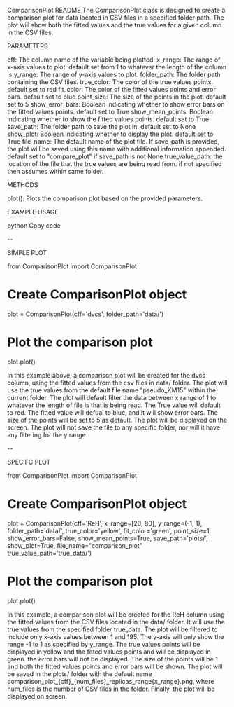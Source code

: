 
ComparisonPlot README
The ComparisonPlot class is designed to create a comparison plot for data located in CSV files in a specified folder path. The plot will show both the fitted values and the true values for a given column in the CSV files.

PARAMETERS

cff: The column name of the variable being plotted.
x_range: The range of x-axis values to plot. default set from 1 to whatever the length of the column is
y_range: The range of y-axis values to plot.
folder_path: The folder path containing the CSV files. 
true_color: The color of the true values points. default set to red
fit_color: The color of the fitted values points and error bars. default set to blue
point_size: The size of the points in the plot. default set to 5
show_error_bars: Boolean indicating whether to show error bars on the fitted values points. default set to True
show_mean_points: Boolean indicating whether to show the fitted values points. default set to True
save_path: The folder path to save the plot in. default set to None
show_plot: Boolean indicating whether to display the plot. default set to True
file_name: The default name of the plot file. If save_path is provided, the plot will be saved using this name with additional information appended. default set to "compare_plot" if save_path is not None
true_value_path: the location of the file that the true values are being read from. if not specified then assumes within same folder.

METHODS

plot(): Plots the comparison plot based on the provided parameters.

EXAMPLE USAGE

python
Copy code

--

SIMPLE PLOT

from ComparisonPlot import ComparisonPlot

# Create ComparisonPlot object
plot = ComparisonPlot(cff='dvcs', folder_path='data/')

# Plot the comparison plot
plot.plot()

In this example above, a comparison plot will be created for the dvcs column, using the fitted values from the csv files in data/ folder.
The plot will use the true values from the default file name "pseudo_KM15" within the current folder.
The plot will default filter the data between x range of 1 to whatever the length of file is that is being read. 
The True value will default to red. The fitted value will defual to blue, and it will show error bars.
The size of the points will be set to 5 as default.
The plot will be displayed on the screen.
The plot will not save the file to any specific folder, nor will it have any filtering for the y range.

--

SPECIFC PLOT

from ComparisonPlot import ComparisonPlot

# Create ComparisonPlot object
plot = ComparisonPlot(cff='ReH', 
                      x_range=[20, 80], 
                      y_range=(-1, 1), 
                      folder_path='data/', 
                      true_color='yellow', 
                      fit_color='green', 
                      point_size=1, 
                      show_error_bars=False, 
                      show_mean_points=True, 
                      save_path='plots/', 
                      show_plot=True, 
                      file_name="comparison_plot"
		      true_value_path='true_data/')

# Plot the comparison plot
plot.plot()

In this example, a comparison plot will be created for the ReH column using the fitted values from the CSV files located in the data/ folder. 
It will use the true values from the specified folder true_data.
The plot will be filtered to include only x-axis values between 1 and 195. 
The y-axis will only show the range -1 to 1 as specified by y_range. 
The true values points will be displayed in yellow and the fitted values points and will be displayed in green. the error bars will not be displayed. 
The size of the points will be 1 and both the fitted values points and error bars will be shown. 
The plot will be saved in the plots/ folder with the default name comparison_plot_{cff}_{num_files}_replicas_range{x_range}.png, 
where num_files is the number of CSV files in the folder. Finally, the plot will be displayed on screen.
